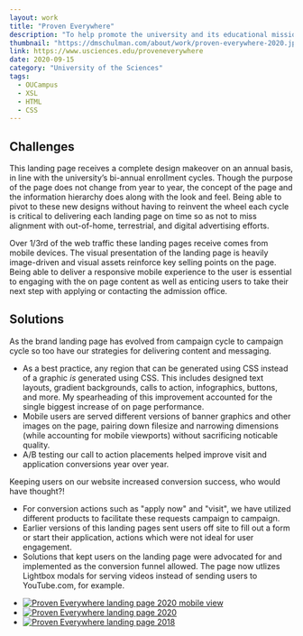 ```yaml
---
layout: work
title: "Proven Everywhere"
description: "To help promote the university and its educational mission to prospective students, USciences maintains a continually updated brand landing page: Proven Everywhere. The webpage serves as a gateway for audiences interested in enrolling at USciences but also acts as a digital companion piece to the university's marketing presence on television, radio, streaming media, billboards, and physical mailings. Given this relationship, the design and messaging of Proven Everywhere is updated on a consistent basis in order to align it with the university's evolving marketing efforts."
thumbnail: "https://dmschulman.com/about/work/proven-everywhere-2020.jpg"
link: https://www.usciences.edu/proveneverywhere
date: 2020-09-15
category: "University of the Sciences" 
tags: 
  - OUCampus
  - XSL
  - HTML
  - CSS
---
```


## Challenges

This landing page receives a complete design makeover on an annual basis, in line with the university’s bi-annual enrollment cycles. Though the purpose of the page does not change from year to year, the concept of the page and the information hierarchy does along with the look and feel. Being able to pivot to these new designs without having to reinvent the wheel each cycle is critical to delivering each landing page on time so as not to miss alignment with out-of-home, terrestrial, and digital advertising efforts.

Over 1/3rd of the web traffic these landing pages receive comes from mobile devices. The visual presentation of the landing page is heavily image-driven and visual assets reinforce key selling points on the page. Being able to deliver a responsive mobile experience to the user is essential to engaging with the on page content as well as enticing users to take their next step with applying or contacting the admission office.

## Solutions

As the brand landing page has evolved from campaign cycle to campaign cycle so too have our strategies for delivering content and messaging.

* As a best practice, any region that can be generated using CSS instead of a graphic _is_ generated using CSS. This includes designed text layouts, gradient backgrounds, calls to action, infographics, buttons, and more. My spearheading of this improvement accounted for the single biggest increase of on page performance.
* Mobile users are served different versions of banner graphics and other images on the page, pairing down filesize and narrowing dimensions (while accounting for mobile viewports) without sacrificing noticable quality.
* A/B testing our call to action placements helped improve visit and application conversions year over year.

Keeping users on our website increased conversion success, who would have thought?!

* For conversion actions such as "apply now" and "visit", we have utilized different products to facilitate these requests campaign to campaign.
* Earlier versions of this landing pages sent users off site to fill out a form or start their application, actions which were not ideal for user engagement.
* Solutions that kept users on the landing page were advocated for and implemented as the conversion funnel allowed. The page now utlizes Lightbox modals for serving videos instead of sending users to YouTube.com, for example. 

<ul class="pictures">
  <li>
    <a href="https://dmschulman.com/about/work/proven-everywhere-2020-mobile.jpg" title="Proven Everywhere landing page 2020 mobile view" target="_blank">
      <img src="https://dmschulman.com/about/work/proven-everywhere-2020-mobile.jpg" alt="Proven Everywhere landing page 2020 mobile view">
    </a>
  </li>
  <li>
    <a href="https://dmschulman.com/about/work/proven-everywhere-2020-full.jpg" title="Proven Everywhere landing page 2020" target="_blank">
      <img src="https://dmschulman.com/about/work/proven-everywhere-2020-full.jpg" alt="Proven Everywhere landing page 2020">
    </a>
  </li>
  <li>
    <a href="https://dmschulman.com/about/work/proven-everywhere-2018-full.jpg" title="Proven Everywhere landing page 20218" target="_blank">
      <img src="https://dmschulman.com/about/work/proven-everywhere-2018-full.jpg" alt="Proven Everywhere landing page 2018">
    </a>
  </li>
</ul>
